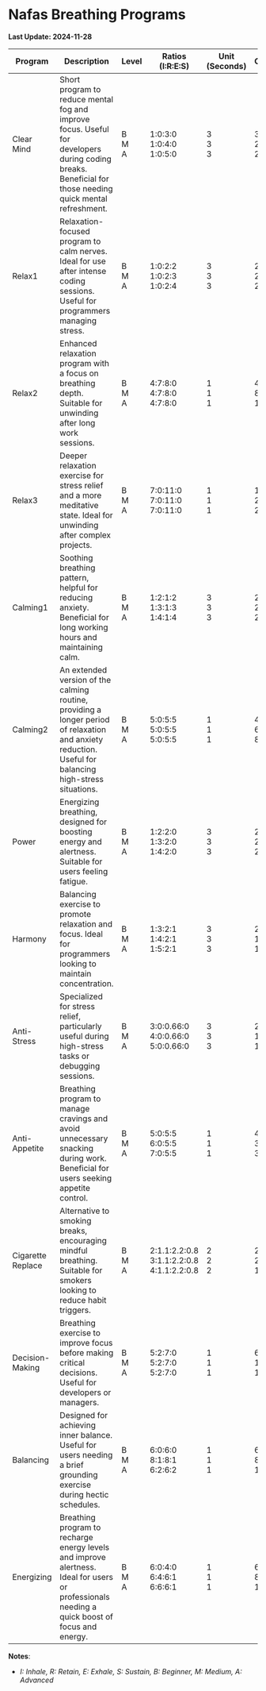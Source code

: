 # Nafas Breathing Programs

**Last Update: 2024-11-28**

| **Program**         | **Description**                                                                                                                 | **Level**         | **Ratios**<br>**(I:R:E:S)**            | **Unit**<br>**(Seconds)** | **Cycles**      |
|----------------------|-------------------------------------------------------------------------------------------------------------------------------|-------------------|-----------------------|--------------------------|----------------|
| Clear Mind           | Short program to reduce mental fog and improve focus. Useful for developers during coding breaks. Beneficial for those needing quick mental refreshment. | B<br>M<br>A       | 1:0:3:0<br>1:0:4:0<br>1:0:5:0 | 3<br>3<br>3                | 35<br>28<br>24 |
| Relax1               | Relaxation-focused program to calm nerves. Ideal for use after intense coding sessions. Useful for programmers managing stress.       | B<br>M<br>A       | 1:0:2:2<br>1:0:2:3<br>1:0:2:4 | 3<br>3<br>3                | 28<br>24<br>22 |
| Relax2               | Enhanced relaxation program with a focus on breathing depth. Suitable for unwinding after long work sessions.               | B<br>M<br>A       | 4:7:8:0<br>4:7:8:0<br>4:7:8:0 | 1<br>1<br>1                | 4<br>8<br>12   |
| Relax3               | Deeper relaxation exercise for stress relief and a more meditative state. Ideal for unwinding after complex projects.        | B<br>M<br>A       | 7:0:11:0<br>7:0:11:0<br>7:0:11:0 | 1<br>1<br>1                | 15<br>20<br>24 |
| Calming1             | Soothing breathing pattern, helpful for reducing anxiety. Beneficial for long working hours and maintaining calm.           | B<br>M<br>A       | 1:2:1:2<br>1:3:1:3<br>1:4:1:4 | 3<br>3<br>3                | 24<br>22<br>20 |
| Calming2             | An extended version of the calming routine, providing a longer period of relaxation and anxiety reduction. Useful for balancing high-stress situations. | B<br>M<br>A       | 5:0:5:5<br>5:0:5:5<br>5:0:5:5 | 1<br>1<br>1                | 4<br>6<br>8    |
| Power                | Energizing breathing, designed for boosting energy and alertness. Suitable for users feeling fatigue.                       | B<br>M<br>A       | 1:2:2:0<br>1:3:2:0<br>1:4:2:0 | 3<br>3<br>3                | 28<br>24<br>20 |
| Harmony              | Balancing exercise to promote relaxation and focus. Ideal for programmers looking to maintain concentration.                | B<br>M<br>A       | 1:3:2:1<br>1:4:2:1<br>1:5:2:1 | 3<br>3<br>3                | 20<br>18<br>16 |
| Anti-Stress          | Specialized for stress relief, particularly useful during high-stress tasks or debugging sessions.                             | B<br>M<br>A       | 3:0:0.66:0<br>4:0:0.66:0<br>5:0:0.66:0 | 3<br>3<br>3                | 20<br>17<br>14 |
| Anti-Appetite        | Breathing program to manage cravings and avoid unnecessary snacking during work. Beneficial for users seeking appetite control. | B<br>M<br>A       | 5:0:5:5<br>6:0:5:5<br>7:0:5:5 | 1<br>1<br>1                | 40<br>38<br>36 |
| Cigarette Replace    | Alternative to smoking breaks, encouraging mindful breathing. Suitable for smokers looking to reduce habit triggers.        | B<br>M<br>A       | 2:1.1:2.2:0.8<br>3:1.1:2.2:0.8<br>4:1.1:2.2:0.8 | 2<br>2<br>2                | 23<br>21<br>19 |
| Decision-Making      | Breathing exercise to improve focus before making critical decisions. Useful for developers or managers.                    | B<br>M<br>A       | 5:2:7:0<br>5:2:7:0<br>5:2:7:0 | 1<br>1<br>1                | 6<br>10<br>14  |
| Balancing            | Designed for achieving inner balance. Useful for users needing a brief grounding exercise during hectic schedules.          | B<br>M<br>A       | 6:0:6:0<br>8:1:8:1<br>6:2:6:2 | 1<br>1<br>1                | 6<br>8<br>10   |
| Energizing           | Breathing program to recharge energy levels and improve alertness. Ideal for users or professionals needing a quick boost of focus and energy. | B<br>M<br>A | 6:0:4:0<br>6:4:6:1<br>6:6:6:1 | 1<br>1<br>1   | 6<br>8<br>10   | 

**Notes**:
- *I: Inhale, R: Retain, E: Exhale, S: Sustain, B: Beginner, M: Medium, A: Advanced*
